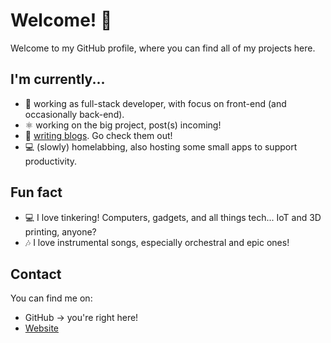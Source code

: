 # Welcome! 👋

Welcome to my GitHub profile, where you can find all of my projects here.

## I'm currently...

- 🔭 working as full-stack developer, with focus on front-end (and occasionally back-end).
- ⚛️ working on the big project, post(s) incoming!
- 📔 [writing blogs](https://eas.web.id/blog). Go check them out!
- 💻 (slowly) homelabbing, also hosting some small apps to support productivity.

## Fun fact

- 💻 I love tinkering! Computers, gadgets, and all things tech... IoT and 3D printing, anyone?
- 🎶 I love instrumental songs, especially orchestral and epic ones!

## Contact

You can find me on:

- GitHub -> you're right here!
- [Website](https://eas.web.id)
